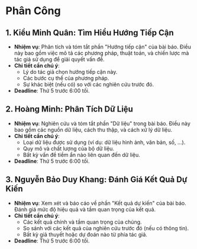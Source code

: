 # Phân Công

## 1. Kiều Minh Quân: Tìm Hiểu Hướng Tiếp Cận
- **Nhiệm vụ**: Phân tích và tóm tắt phần "Hướng tiếp cận" của bài báo. Điều này bao gồm việc mô tả các phương pháp, thuật toán, và chiến lược mà tác giả sử dụng để giải quyết vấn đề.
- **Chi tiết cần chú ý**:
    - Lý do tác giả chọn hướng tiếp cận này.
    - Các bước cụ thể của phương pháp.
    - Sự khác biệt (nếu có) so với các nghiên cứu trước đó.
- **Deadline**: Thứ 5 trước 6:00 tối.

## 2. Hoàng Minh: Phân Tích Dữ Liệu
- **Nhiệm vụ**: Nghiên cứu và tóm tắt phần "Dữ liệu" trong bài báo. Điều này bao gồm các nguồn dữ liệu, cách thu thập, và cách xử lý dữ liệu.
- **Chi tiết cần chú ý**:
    - Loại dữ liệu được sử dụng (ví dụ: dữ liệu hình ảnh, văn bản, số, ...).
    - Quy mô và chất lượng của bộ dữ liệu.
    - Bất kỳ vấn đề tiềm ẩn nào liên quan đến dữ liệu.
- **Deadline**: Thứ 5 trước 6:00 tối.

## 3. Nguyễn Bảo Duy Khang: Đánh Giá Kết Quả Dự Kiến
- **Nhiệm vụ**: Xem xét và báo cáo về phần "Kết quả dự kiến" của bài báo. Đánh giá mức độ hiệu quả và tầm quan trọng của kết quả.
- **Chi tiết cần chú ý**:
    - Các kết quả chính và tầm quan trọng của chúng.
    - So sánh với các kết quả của nghiên cứu trước đó (nếu có thông tin).
    - Bất kỳ giả thuyết hoặc dự đoán nào từ phía tác giả.
- **Deadline**: Thứ 5 trước 6:00 tối.
